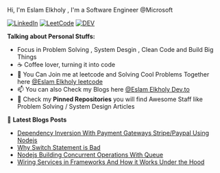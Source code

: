 Hi, I'm Eslam Elkholy , I'm a Software Engineer @Microsoft

[![LinkedIn](https://img.shields.io/badge/linkedin-%230077B5.svg?&style=for-the-badge&logo=linkedin&logoColor=white)](https://www.linkedin.com/in/eslamelkholy1/) [![LeetCode](https://img.shields.io/badge/LeetCode-000000?style=for-the-badge&logo=LeetCode&logoColor=#d16c06)](https://leetcode.com/eslamelkholy5325762/) [![DEV](https://img.shields.io/badge/DEV-%23000000.svg?&style=for-the-badge&logo=dev.to&logoColor=white)](https://dev.to/eslamelkholy)

**Talking about Personal Stuffs:**

- Focus in Problem Solving , System Desgin , Clean Code and Build Big Things
- :coffee: Coffee lover, turning it into code
- 💬 You Can Join me at leetcode and Solving Cool Problems Together here [@Eslam Elkholy leetcode](https://leetcode.com/eslamelkholy5325762/)
- 📫 You can also Check my Blogs here [@Eslam Elkholy Dev.to](https://dev.to/eslamelkholy)
- :dart: Check my **Pinned Repositories** you will find Awesome Staff like Problem Solving / System Design Articles

<summary>&#128240 <b>Latest Blogs Posts</b></summary>


- [Dependency Inversion With Payment Gateways Stripe/Paypal Using Nodejs](https://dev.to/eslamelkholy/dependency-inversion-with-payment-gateways-stripe-paypal-using-nodejs-4n1g)
- [Why Switch Statement is Bad](https://dev.to/eslamelkholy/why-switch-statement-is-bad-3hfi)
- [Nodejs Building Concurrent Operations With Queue](https://dev.to/eslamelkholy/nodejs-building-concurrent-operations-with-queue-319f)
- [Wiring Services in Frameworks And How it Works Under the Hood](https://dev.to/eslamelkholy/wiring-services-how-it-works-in-frameworks-and-look-under-the-hood-54nj)
